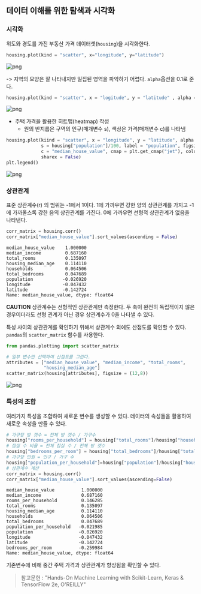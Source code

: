 ## 데이터 이해를 위한 탐색과 시각화  

### 시각화

위도와 경도를 가진 부동산 가격 데이터셋(`housing`)을 시각화한다.  

```python
housing.plot(kind = "scatter", x="longitude", y="latitude")
```

![png](/assets/img/note/200720/1.png)   

-> 지역의 모양은 잘 나타내지만 밀집된 영역을 파악하기 어렵다. `alpha`옵션을 0.1로 준다.    

```python
housing.plot(kind = "scatter", x = "logitude", y = "latitude" , alpha = 0.1)2
```

![png](/assets/img/note/200720/2.png)    

- 주택 가격을 활용한 히트맵(heatmap) 작성  
  - 원의 반지름은 구역의 인구(매개변수 s), 색상은 가격(매개변수 c)를 나타냄  

```python
housing.plot(kiind = "scatter", x = "longitude", y = "latitude", alpha = 0.4,
             s = housing["population"]/100, label = "population", figsize = (10,7),
             c = "median_house_value", cmap = plt.get_cmap("jet"), colorbar = True,
             sharex = False)
plt.legend()
```

![png](/assets/img/note/200720/3.png)    



### 상관관계 

표준 상관계수(r) 의 범위는 -1에서 1이다. 1에 가까우면 강한 양의 상관관계를 가지고 -1에 가까울스록 강한 음의 상관관계를 가진다. 0에 가까우면 선형적 상관관계가 없음을 나타낸다.

```python
corr_matrix = housing.corr()
corr_matrix["median_house_value"].sort_values(ascending = False)
```

```
median_house_value    1.000000
median_income         0.687160
total_rooms           0.135097
housing_median_age    0.114110
households            0.064506
total_bedrooms        0.047689
population           -0.026920
longitude            -0.047432
latitude             -0.142724
Name: median_house_value, dtype: float64
```

**CAUTION**  상관계수는 선형적인 상관관계만 측정한다. 두 축이 완전히 독립적이지 않은 경우이더라도 선형 관계가 아닌 경우 상관계수가 0을 나타낼 수 있다.     

특성 사이의 상관관계를 확인하기 위해서 상관계수 외에도 산점도를 확인할 수 있다. `pandas`의 `scatter_matrix` 함수를 사용한다.   

```python
from pandas.plotting import scatter_matrix

# 일부 변수만 선택하여 산점도를 그린다.
attributes = ["median_house_value", "median_income", "total_rooms",
              "housing_median_age"]
scatter_matrix(housing[attributes], figsize = (12,8))
```

![png](/assets/img/note/200720/4.png)

  

### 특성의 조합

여러가지 특성을 조합하여 새로운 변수를 생성할 수 있다. 데이터의 속성들을 활용하여 새로운 속성을 만들 수 있다.

```python
# 가구당 방 갯수 = 전체 방 갯수 / 가구수
housing["rooms_per_household"] = housing["total_rooms"]/housing["households"]
# 침실 수 비율 = 전체 침실 수 / 전체 방 갯수
housing["bedrooms_per_room"] = housing["total_bedrooms"]/housing["total_rooms"]
# 가구당 인원 = 인구 / 가구 수 
housing["population_per_household"]=housing["population"]/housing["households"]
# 상관계수 계산
corr_matrix = housing.corr()
corr_matrix["median_house_value"].sort_values(ascending=False)
```

```
median_house_value          1.000000
median_income               0.687160
rooms_per_household         0.146285
total_rooms                 0.135097
housing_median_age          0.114110
households                  0.064506
total_bedrooms              0.047689
population_per_household   -0.021985
population                 -0.026920
longitude                  -0.047432
latitude                   -0.142724
bedrooms_per_room          -0.259984
Name: median_house_value, dtype: float64
```

기존변수에 비해 중간 주택 가격과 상관관계가 향상됨을 확인할 수 있다.  

  

> 참고문헌 :  "Hands-On Machine Learning with Scikit-Learn, Keras & TensorFlow 2e, O'REILLY"